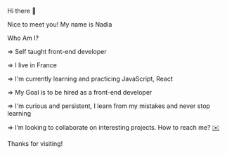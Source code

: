 Hi there 👋

Nice to meet you! My name is Nadia

Who Am I? 

=> Self taught front-end developer

=> I live in France

=> I'm currently learning and practicing JavaScript, React

=> My Goal is to be hired as a front-end developer

=> I'm curious and persistent, I learn from my mistakes and never stop learning

=> I’m looking to collaborate on interesting projects. How to reach me?    <a href="mailto:nadia.shurygina@gmail.com"> ✉️ </a>

Thanks for visiting!


